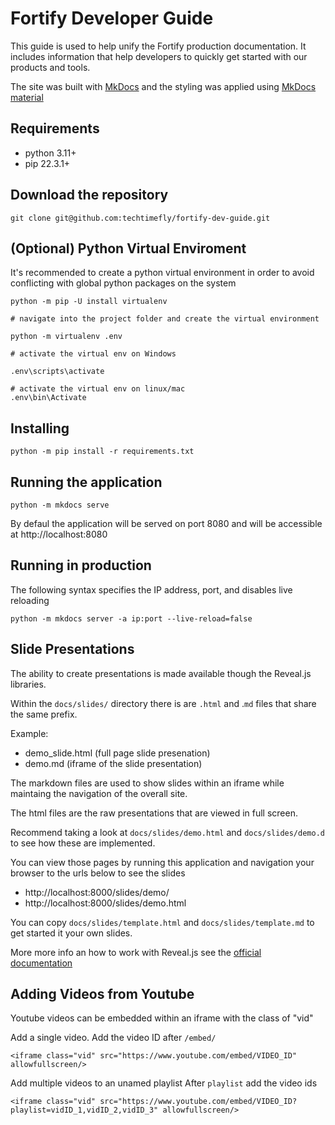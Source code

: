 
# Fortify Developer Guide

This guide is used to help unify the Fortify production documentation.
It includes information that help developers to quickly get started with our products and tools.

The site was built with [MkDocs](https://www.mkdocs.org/) and the styling was applied using [MkDocs  material](https://squidfunk.github.io/mkdocs-material/)

## Requirements
- python 3.11+
- pip 22.3.1+

## Download the repository

```
git clone git@github.com:techtimefly/fortify-dev-guide.git
```

## (Optional) Python Virtual Enviroment
It's recommended to create a python virtual environment in order to avoid conflicting with global python packages on the system

```
python -m pip -U install virtualenv

# navigate into the project folder and create the virtual environment

python -m virtualenv .env

# activate the virtual env on Windows

.env\scripts\activate

# activate the virtual env on linux/mac
.env\bin\Activate

```
## Installing
```
python -m pip install -r requirements.txt
```

## Running the application

```
python -m mkdocs serve
```

By defaul the application will be served on port 8080 and will be accessible at http://localhost:8080


## Running in production

The following syntax specifies the IP address, port, and disables live reloading

```
python -m mkdocs server -a ip:port --live-reload=false
```

## Slide Presentations
The ability to create presentations is made available though the Reveal.js libraries.

Within the `docs/slides/` directory there is are `.html` and .`md` files that share the same prefix.

Example:
- demo_slide.html (full page slide presenation)
- demo.md (iframe of the slide presentation)

The markdown files are used to show slides within an iframe while maintaing the navigation of the overall site.

The html files are the raw presentations that are viewed in full screen.

Recommend taking a look at `docs/slides/demo.html` and `docs/slides/demo.d` to see how these are implemented.

You can view those pages by running this application and navigation your browser to the urls below to see the slides
- http://localhost:8000/slides/demo/
- http://localhost:8000/slides/demo.html

You can copy `docs/slides/template.html` and `docs/slides/template.md` to get started it your own slides.

More more info an how to work with Reveal.js see the [official documentation](https://revealjs.com/)

## Adding Videos from Youtube

Youtube videos can be embedded within an iframe with the class of "vid"

Add a single video. 
Add the video ID after `/embed/`

```
<iframe class="vid" src="https://www.youtube.com/embed/VIDEO_ID" allowfullscreen/>
```
Add multiple videos to an unamed playlist
After `playlist` add the video ids

```
<iframe class="vid" src="https://www.youtube.com/embed/VIDEO_ID?playlist=vidID_1,vidID_2,vidID_3" allowfullscreen/>
```